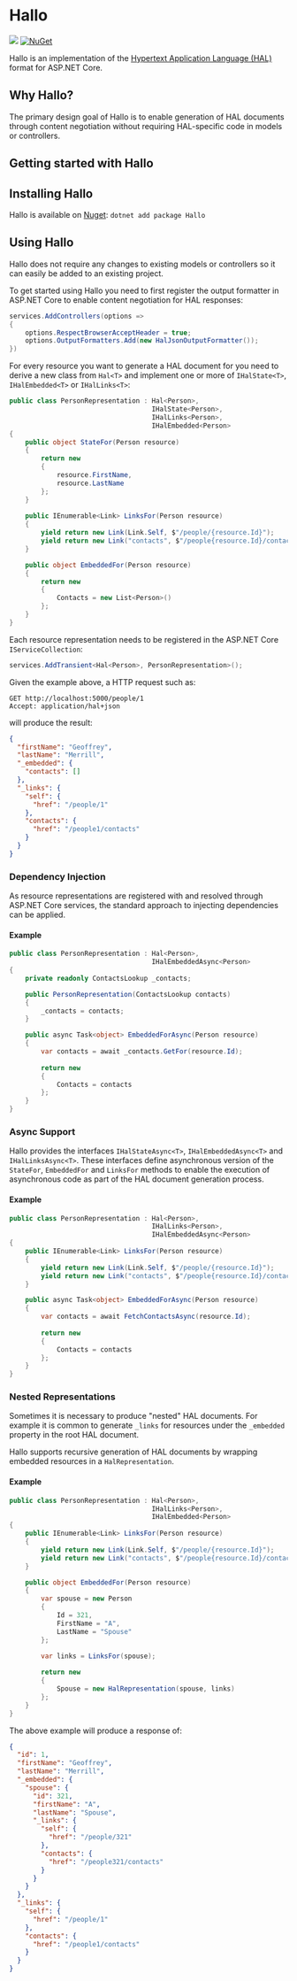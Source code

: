 # Hallo
![](https://github.com/jasonmitchell/hallo/workflows/Build%20Pull%20Request/badge.svg)
[![NuGet](https://img.shields.io/nuget/v/Hallo.svg?style=flat)](https://www.nuget.org/packages/Hallo/)

Hallo is an implementation of the [Hypertext Application Language (HAL)](http://stateless.co/hal_specification.html)
format for ASP.NET Core.

## Why Hallo?
The primary design goal of Hallo is to enable generation of HAL documents through content negotiation
without requiring HAL-specific code in models or controllers.


## Getting started with Hallo

## Installing Hallo
Hallo is available on [Nuget](https://www.nuget.org/packages/Hallo/): `dotnet add package Hallo`


## Using Hallo
Hallo does not require any changes to existing models or controllers so it can easily be added to an 
existing project.  

To get started using Hallo you need to first register the output formatter in ASP.NET Core to enable
content negotiation for HAL responses:

```csharp
services.AddControllers(options =>
{
    options.RespectBrowserAcceptHeader = true;
    options.OutputFormatters.Add(new HalJsonOutputFormatter());
})
```

For every resource you want to generate a HAL document for you need to derive a new class from `Hal<T>` 
and implement one or more of `IHalState<T>`, `IHalEmbedded<T>` or `IHalLinks<T>`:

```csharp
public class PersonRepresentation : Hal<Person>, 
                                    IHalState<Person>,
                                    IHalLinks<Person>, 
                                    IHalEmbedded<Person>
{
    public object StateFor(Person resource)
    {
        return new
        {
            resource.FirstName,
            resource.LastName
        };
    }
    
    public IEnumerable<Link> LinksFor(Person resource)
    {
        yield return new Link(Link.Self, $"/people/{resource.Id}");
        yield return new Link("contacts", $"/people{resource.Id}/contacts");
    }

    public object EmbeddedFor(Person resource)
    {
        return new
        {
            Contacts = new List<Person>()
        };
    }
}
```

Each resource representation needs to be registered in the ASP.NET Core `IServiceCollection`:

```csharp
services.AddTransient<Hal<Person>, PersonRepresentation>();
```

Given the example above, a HTTP request such as:
```http
GET http://localhost:5000/people/1
Accept: application/hal+json
```

will produce the result:
```json
{
  "firstName": "Geoffrey",
  "lastName": "Merrill",
  "_embedded": {
    "contacts": []
  },
  "_links": {
    "self": {
      "href": "/people/1"
    },
    "contacts": {
      "href": "/people1/contacts"
    }
  }
}
```


### Dependency Injection
As resource representations are registered with and resolved through ASP.NET Core services, the standard
approach to injecting dependencies can be applied.

#### Example
```csharp
public class PersonRepresentation : Hal<Person>, 
                                    IHalEmbeddedAsync<Person>
{
    private readonly ContactsLookup _contacts;

    public PersonRepresentation(ContactsLookup contacts)
    {
        _contacts = contacts;
    }

    public async Task<object> EmbeddedForAsync(Person resource)
    {
        var contacts = await _contacts.GetFor(resource.Id);
        
        return new
        {
            Contacts = contacts
        };
    }
}
```


### Async Support
Hallo provides the interfaces `IHalStateAsync<T>`, `IHalEmbeddedAsync<T>` and `IHalLinksAsync<T>`.
These interfaces define asynchronous version of the `StateFor`, `EmbeddedFor` and `LinksFor` methods
to enable the execution of asynchronous code as part of the HAL document generation process.

#### Example
```csharp
public class PersonRepresentation : Hal<Person>, 
                                    IHalLinks<Person>, 
                                    IHalEmbeddedAsync<Person>
{
    public IEnumerable<Link> LinksFor(Person resource)
    {
        yield return new Link(Link.Self, $"/people/{resource.Id}");
        yield return new Link("contacts", $"/people{resource.Id}/contacts");
    }

    public async Task<object> EmbeddedForAsync(Person resource)
    {
        var contacts = await FetchContactsAsync(resource.Id);
        
        return new
        {
            Contacts = contacts
        };
    }
}
```

### Nested Representations
Sometimes it is necessary to produce "nested" HAL documents.  For example it is common to generate `_links`
for resources under the `_embedded` property in the root HAL document.

Hallo supports recursive generation of HAL documents by wrapping embedded resources in a `HalRepresentation`.

#### Example
```csharp
public class PersonRepresentation : Hal<Person>, 
                                    IHalLinks<Person>, 
                                    IHalEmbedded<Person>
{
    public IEnumerable<Link> LinksFor(Person resource)
    {
        yield return new Link(Link.Self, $"/people/{resource.Id}");
        yield return new Link("contacts", $"/people{resource.Id}/contacts");
    }

    public object EmbeddedFor(Person resource)
    {
        var spouse = new Person
        {
            Id = 321,
            FirstName = "A",
            LastName = "Spouse"
        };

        var links = LinksFor(spouse);
        
        return new
        {
            Spouse = new HalRepresentation(spouse, links)
        };
    }
}
```

The above example will produce a response of:

```json
{
  "id": 1,
  "firstName": "Geoffrey",
  "lastName": "Merrill",
  "_embedded": {
    "spouse": {
      "id": 321,
      "firstName": "A",
      "lastName": "Spouse",
      "_links": {
        "self": {
          "href": "/people/321"
        },
        "contacts": {
          "href": "/people321/contacts"
        }
      }
    }
  },
  "_links": {
    "self": {
      "href": "/people/1"
    },
    "contacts": {
      "href": "/people1/contacts"
    }
  }
}
```
